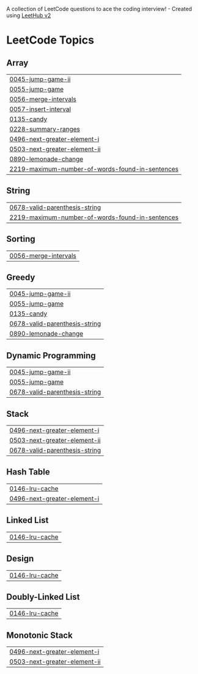 A collection of LeetCode questions to ace the coding interview! - Created using [LeetHub v2](https://github.com/arunbhardwaj/LeetHub-2.0)
<!---LeetCode Topics Start-->
# LeetCode Topics
## Array
|  |
| ------- |
| [0045-jump-game-ii](https://github.com/priyanshurai007/MUST-Revise-DSA/tree/master/0045-jump-game-ii) |
| [0055-jump-game](https://github.com/priyanshurai007/MUST-Revise-DSA/tree/master/0055-jump-game) |
| [0056-merge-intervals](https://github.com/priyanshurai007/MUST-Revise-DSA/tree/master/0056-merge-intervals) |
| [0057-insert-interval](https://github.com/priyanshurai007/MUST-Revise-DSA/tree/master/0057-insert-interval) |
| [0135-candy](https://github.com/priyanshurai007/MUST-Revise-DSA/tree/master/0135-candy) |
| [0228-summary-ranges](https://github.com/priyanshurai007/MUST-Revise-DSA/tree/master/0228-summary-ranges) |
| [0496-next-greater-element-i](https://github.com/priyanshurai007/MUST-Revise-DSA/tree/master/0496-next-greater-element-i) |
| [0503-next-greater-element-ii](https://github.com/priyanshurai007/MUST-Revise-DSA/tree/master/0503-next-greater-element-ii) |
| [0890-lemonade-change](https://github.com/priyanshurai007/MUST-Revise-DSA/tree/master/0890-lemonade-change) |
| [2219-maximum-number-of-words-found-in-sentences](https://github.com/priyanshurai007/MUST-Revise-DSA/tree/master/2219-maximum-number-of-words-found-in-sentences) |
## String
|  |
| ------- |
| [0678-valid-parenthesis-string](https://github.com/priyanshurai007/MUST-Revise-DSA/tree/master/0678-valid-parenthesis-string) |
| [2219-maximum-number-of-words-found-in-sentences](https://github.com/priyanshurai007/MUST-Revise-DSA/tree/master/2219-maximum-number-of-words-found-in-sentences) |
## Sorting
|  |
| ------- |
| [0056-merge-intervals](https://github.com/priyanshurai007/MUST-Revise-DSA/tree/master/0056-merge-intervals) |
## Greedy
|  |
| ------- |
| [0045-jump-game-ii](https://github.com/priyanshurai007/MUST-Revise-DSA/tree/master/0045-jump-game-ii) |
| [0055-jump-game](https://github.com/priyanshurai007/MUST-Revise-DSA/tree/master/0055-jump-game) |
| [0135-candy](https://github.com/priyanshurai007/MUST-Revise-DSA/tree/master/0135-candy) |
| [0678-valid-parenthesis-string](https://github.com/priyanshurai007/MUST-Revise-DSA/tree/master/0678-valid-parenthesis-string) |
| [0890-lemonade-change](https://github.com/priyanshurai007/MUST-Revise-DSA/tree/master/0890-lemonade-change) |
## Dynamic Programming
|  |
| ------- |
| [0045-jump-game-ii](https://github.com/priyanshurai007/MUST-Revise-DSA/tree/master/0045-jump-game-ii) |
| [0055-jump-game](https://github.com/priyanshurai007/MUST-Revise-DSA/tree/master/0055-jump-game) |
| [0678-valid-parenthesis-string](https://github.com/priyanshurai007/MUST-Revise-DSA/tree/master/0678-valid-parenthesis-string) |
## Stack
|  |
| ------- |
| [0496-next-greater-element-i](https://github.com/priyanshurai007/MUST-Revise-DSA/tree/master/0496-next-greater-element-i) |
| [0503-next-greater-element-ii](https://github.com/priyanshurai007/MUST-Revise-DSA/tree/master/0503-next-greater-element-ii) |
| [0678-valid-parenthesis-string](https://github.com/priyanshurai007/MUST-Revise-DSA/tree/master/0678-valid-parenthesis-string) |
## Hash Table
|  |
| ------- |
| [0146-lru-cache](https://github.com/priyanshurai007/MUST-Revise-DSA/tree/master/0146-lru-cache) |
| [0496-next-greater-element-i](https://github.com/priyanshurai007/MUST-Revise-DSA/tree/master/0496-next-greater-element-i) |
## Linked List
|  |
| ------- |
| [0146-lru-cache](https://github.com/priyanshurai007/MUST-Revise-DSA/tree/master/0146-lru-cache) |
## Design
|  |
| ------- |
| [0146-lru-cache](https://github.com/priyanshurai007/MUST-Revise-DSA/tree/master/0146-lru-cache) |
## Doubly-Linked List
|  |
| ------- |
| [0146-lru-cache](https://github.com/priyanshurai007/MUST-Revise-DSA/tree/master/0146-lru-cache) |
## Monotonic Stack
|  |
| ------- |
| [0496-next-greater-element-i](https://github.com/priyanshurai007/MUST-Revise-DSA/tree/master/0496-next-greater-element-i) |
| [0503-next-greater-element-ii](https://github.com/priyanshurai007/MUST-Revise-DSA/tree/master/0503-next-greater-element-ii) |
<!---LeetCode Topics End-->